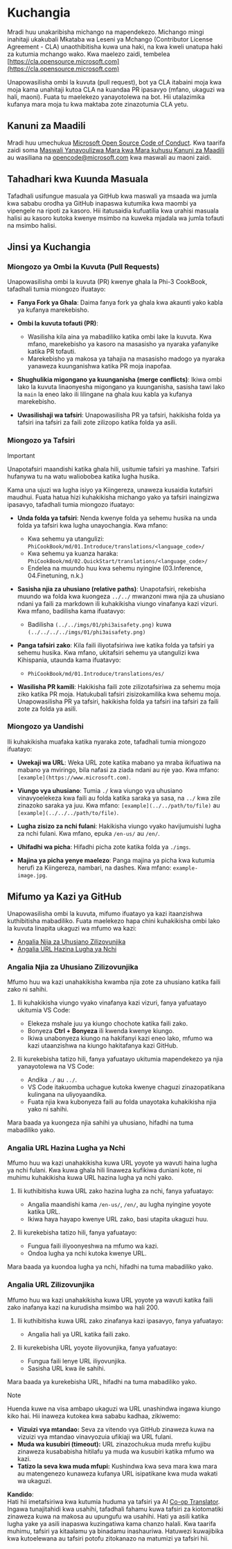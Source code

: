 <!--
CO_OP_TRANSLATOR_METADATA:
{
  "original_hash": "9f71f15fee9a73ecfcd4fd40efbe3070",
  "translation_date": "2025-05-09T03:43:13+00:00",
  "source_file": "CONTRIBUTING.md",
  "language_code": "sw"
}
-->
# Kuchangia

Mradi huu unakaribisha michango na mapendekezo. Michango mingi inahitaji ukakubali Mkataba wa Leseni ya Mchango (Contributor License Agreement - CLA) unaothibitisha kuwa una haki, na kwa kweli unatupa haki za kutumia mchango wako. Kwa maelezo zaidi, tembelea [https://cla.opensource.microsoft.com](https://cla.opensource.microsoft.com)

Unapowasilisha ombi la kuvuta (pull request), bot ya CLA itabaini moja kwa moja kama unahitaji kutoa CLA na kuandaa PR ipasavyo (mfano, ukaguzi wa hali, maoni). Fuata tu maelekezo yanayotolewa na bot. Hii utalazimika kufanya mara moja tu kwa maktaba zote zinazotumia CLA yetu.

## Kanuni za Maadili

Mradi huu umechukua [Microsoft Open Source Code of Conduct](https://opensource.microsoft.com/codeofconduct/).
Kwa taarifa zaidi soma [Maswali Yanayoulizwa Mara kwa Mara kuhusu Kanuni za Maadili](https://opensource.microsoft.com/codeofconduct/faq/) au wasiliana na [opencode@microsoft.com](mailto:opencode@microsoft.com) kwa maswali au maoni zaidi.

## Tahadhari kwa Kuunda Masuala

Tafadhali usifungue masuala ya GitHub kwa maswali ya msaada wa jumla kwa sababu orodha ya GitHub inapaswa kutumika kwa maombi ya vipengele na ripoti za kasoro. Hii itatusaidia kufuatilia kwa urahisi masuala halisi au kasoro kutoka kwenye msimbo na kuweka mjadala wa jumla tofauti na msimbo halisi.

## Jinsi ya Kuchangia

### Miongozo ya Ombi la Kuvuta (Pull Requests)

Unapowasilisha ombi la kuvuta (PR) kwenye ghala la Phi-3 CookBook, tafadhali tumia miongozo ifuatayo:

- **Fanya Fork ya Ghala**: Daima fanya fork ya ghala kwa akaunti yako kabla ya kufanya marekebisho.

- **Ombi la kuvuta tofauti (PR)**:
  - Wasilisha kila aina ya mabadiliko katika ombi lake la kuvuta. Kwa mfano, marekebisho ya kasoro na masasisho ya nyaraka yafanyike katika PR tofauti.
  - Marekebisho ya makosa ya tahajia na masasisho madogo ya nyaraka yanaweza kuunganishwa katika PR moja inapofaa.

- **Shughulikia migongano ya kuunganisha (merge conflicts)**: Ikiwa ombi lako la kuvuta linaonyesha migongano ya kuunganisha, sasisha tawi lako la `main` la eneo lako ili lilingane na ghala kuu kabla ya kufanya marekebisho.

- **Uwasilishaji wa tafsiri**: Unapowasilisha PR ya tafsiri, hakikisha folda ya tafsiri ina tafsiri za faili zote zilizopo katika folda ya asili.

### Miongozo ya Tafsiri

> [!IMPORTANT]
>
> Unapotafsiri maandishi katika ghala hili, usitumie tafsiri ya mashine. Tafsiri hufanywa tu na watu waliobobea katika lugha husika.

Kama una ujuzi wa lugha isiyo ya Kiingereza, unaweza kusaidia kutafsiri maudhui. Fuata hatua hizi kuhakikisha michango yako ya tafsiri inaingizwa ipasavyo, tafadhali tumia miongozo ifuatayo:

- **Unda folda ya tafsiri**: Nenda kwenye folda ya sehemu husika na unda folda ya tafsiri kwa lugha unayochangia. Kwa mfano:
  - Kwa sehemu ya utangulizi: `PhiCookBook/md/01.Introduce/translations/<language_code>/`
  - Kwa sehemu ya kuanza haraka: `PhiCookBook/md/02.QuickStart/translations/<language_code>/`
  - Endelea na muundo huu kwa sehemu nyingine (03.Inference, 04.Finetuning, n.k.)

- **Sasisha njia za uhusiano (relative paths)**: Unapotafsiri, rekebisha muundo wa folda kwa kuongeza `../../` mwanzoni mwa njia za uhusiano ndani ya faili za markdown ili kuhakikisha viungo vinafanya kazi vizuri. Kwa mfano, badilisha kama ifuatavyo:
  - Badilisha `(../../imgs/01/phi3aisafety.png)` kuwa `(../../../../imgs/01/phi3aisafety.png)`

- **Panga tafsiri zako**: Kila faili iliyotafsiriwa iwe katika folda ya tafsiri ya sehemu husika. Kwa mfano, ukitafsiri sehemu ya utangulizi kwa Kihispania, utaunda kama ifuatavyo:
  - `PhiCookBook/md/01.Introduce/translations/es/`

- **Wasilisha PR kamili**: Hakikisha faili zote zilizotafsiriwa za sehemu moja ziko katika PR moja. Hatukubali tafsiri zisizokamilika kwa sehemu moja. Unapowasilisha PR ya tafsiri, hakikisha folda ya tafsiri ina tafsiri za faili zote za folda ya asili.

### Miongozo ya Uandishi

Ili kuhakikisha muafaka katika nyaraka zote, tafadhali tumia miongozo ifuatayo:

- **Uwekaji wa URL**: Weka URL zote katika mabano ya mraba ikifuatiwa na mabano ya mviringo, bila nafasi za ziada ndani au nje yao. Kwa mfano: `[example](https://www.microsoft.com)`.

- **Viungo vya uhusiano**: Tumia `./` kwa viungo vya uhusiano vinavyoelekeza kwa faili au folda katika saraka ya sasa, na `../` kwa zile zinazoko saraka ya juu. Kwa mfano: `[example](../../path/to/file)` au `[example](../../../path/to/file)`.

- **Lugha zisizo za nchi fulani**: Hakikisha viungo vyako havijumuishi lugha za nchi fulani. Kwa mfano, epuka `/en-us/` au `/en/`.

- **Uhifadhi wa picha**: Hifadhi picha zote katika folda ya `./imgs`.

- **Majina ya picha yenye maelezo**: Panga majina ya picha kwa kutumia herufi za Kiingereza, nambari, na dashes. Kwa mfano: `example-image.jpg`.

## Mifumo ya Kazi ya GitHub

Unapowasilisha ombi la kuvuta, mifumo ifuatayo ya kazi itaanzishwa kuthibitisha mabadiliko. Fuata maelekezo hapa chini kuhakikisha ombi lako la kuvuta linapita ukaguzi wa mfumo wa kazi:

- [Angalia Njia za Uhusiano Zilizovunjika](../..)
- [Angalia URL Hazina Lugha ya Nchi](../..)

### Angalia Njia za Uhusiano Zilizovunjika

Mfumo huu wa kazi unahakikisha kwamba njia zote za uhusiano katika faili zako ni sahihi.

1. Ili kuhakikisha viungo vyako vinafanya kazi vizuri, fanya yafuatayo ukitumia VS Code:
    - Elekeza mshale juu ya kiungo chochote katika faili zako.
    - Bonyeza **Ctrl + Bonyeza** ili kwenda kwenye kiungo.
    - Ikiwa unabonyeza kiungo na hakifanyi kazi eneo lako, mfumo wa kazi utaanzishwa na kiungo hakitafanya kazi GitHub.

1. Ili kurekebisha tatizo hili, fanya yafuatayo ukitumia mapendekezo ya njia yanayotolewa na VS Code:
    - Andika `./` au `../`.
    - VS Code itakuomba uchague kutoka kwenye chaguzi zinazopatikana kulingana na uliyoyaandika.
    - Fuata njia kwa kubonyeza faili au folda unayotaka kuhakikisha njia yako ni sahihi.

Mara baada ya kuongeza njia sahihi ya uhusiano, hifadhi na tuma mabadiliko yako.

### Angalia URL Hazina Lugha ya Nchi

Mfumo huu wa kazi unahakikisha kuwa URL yoyote ya wavuti haina lugha ya nchi fulani. Kwa kuwa ghala hili linaweza kufikiwa duniani kote, ni muhimu kuhakikisha kuwa URL hazina lugha ya nchi yako.

1. Ili kuthibitisha kuwa URL zako hazina lugha za nchi, fanya yafuatayo:

    - Angalia maandishi kama `/en-us/`, `/en/`, au lugha nyingine yoyote katika URL.
    - Ikiwa haya hayapo kwenye URL zako, basi utapita ukaguzi huu.

1. Ili kurekebisha tatizo hili, fanya yafuatayo:
    - Fungua faili iliyoonyeshwa na mfumo wa kazi.
    - Ondoa lugha ya nchi kutoka kwenye URL.

Mara baada ya kuondoa lugha ya nchi, hifadhi na tuma mabadiliko yako.

### Angalia URL Zilizovunjika

Mfumo huu wa kazi unahakikisha kuwa URL yoyote ya wavuti katika faili zako inafanya kazi na kurudisha msimbo wa hali 200.

1. Ili kuthibitisha kuwa URL zako zinafanya kazi ipasavyo, fanya yafuatayo:
    - Angalia hali ya URL katika faili zako.

2. Ili kurekebisha URL yoyote iliyovunjika, fanya yafuatayo:
    - Fungua faili lenye URL iliyovunjika.
    - Sasisha URL kwa ile sahihi.

Mara baada ya kurekebisha URL, hifadhi na tuma mabadiliko yako.

> [!NOTE]
>
> Huenda kuwe na visa ambapo ukaguzi wa URL unashindwa ingawa kiungo kiko hai. Hii inaweza kutokea kwa sababu kadhaa, zikiwemo:
>
> - **Vizuizi vya mtandao:** Seva za vitendo vya GitHub zinaweza kuwa na vizuizi vya mtandao vinavyozuia ufikiaji wa URL fulani.
> - **Muda wa kusubiri (timeout):** URL zinazochukua muda mrefu kujibu zinaweza kusababisha hitilafu ya muda wa kusubiri katika mfumo wa kazi.
> - **Tatizo la seva kwa muda mfupi:** Kushindwa kwa seva mara kwa mara au matengenezo kunaweza kufanya URL isipatikane kwa muda wakati wa ukaguzi.

**Kandido**:  
Hati hii imetafsiriwa kwa kutumia huduma ya tafsiri ya AI [Co-op Translator](https://github.com/Azure/co-op-translator). Ingawa tunajitahidi kwa usahihi, tafadhali fahamu kuwa tafsiri za kiotomatiki zinaweza kuwa na makosa au upungufu wa usahihi. Hati ya asili katika lugha yake ya asili inapaswa kuzingatiwa kama chanzo halali. Kwa taarifa muhimu, tafsiri ya kitaalamu ya binadamu inashauriwa. Hatuwezi kuwajibika kwa kutoelewana au tafsiri potofu zitokanazo na matumizi ya tafsiri hii.